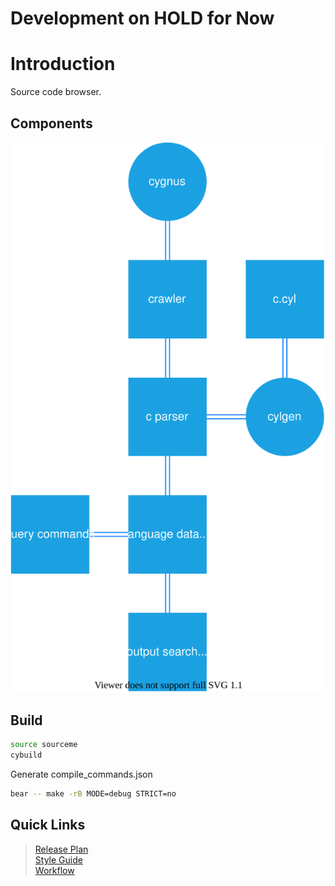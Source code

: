 # Development on HOLD for Now

# Introduction

Source code browser.

## Components
![components.svg](https://raw.githubusercontent.com/aloknigam247/cygnus/dev/.internal/images/components.svg)

## Build
```bash
source sourceme  
cybuild
```

Generate compile_commands.json
```bash
bear -- make -rB MODE=debug STRICT=no
```

## Quick Links
> [Release Plan](https://github.com/aloknigam247/cygnus/wiki/Release-Plan-1.0)  
> [Style Guide](https://github.com/aloknigam247/cygnus/wiki/Style-Guide)  
> [Workflow](https://github.com/aloknigam247/cygnus/wiki/Workflow)  

